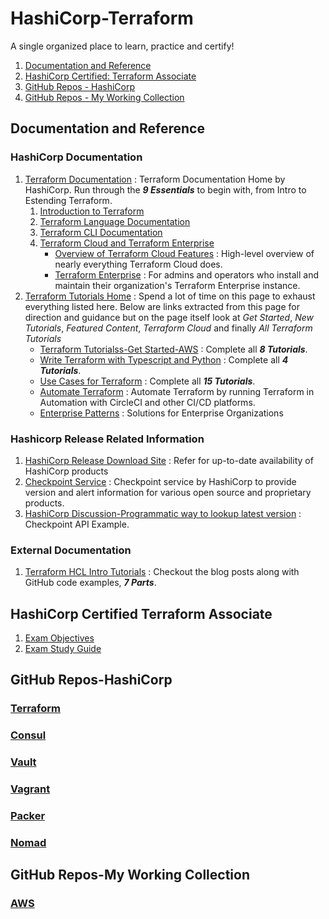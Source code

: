 # HashiCorp-Terraform
A single organized place to learn, practice and certify!

1. [Documentation and Reference](#documentation-and-reference)
2. [HashiCorp Certified: Terraform Associate](#hashicorp-certified-terraform-associate)
3. [GitHub Repos - HashiCorp](#github-repos-hashicorp)
4. [GitHub Repos - My Working Collection](#github-repos-my-working-collection)

## Documentation and Reference

### HashiCorp Documentation
1. [Terraform Documentation](https://www.terraform.io/docs/index.html) : Terraform Documentation Home by HashiCorp. Run through the **_9 Essentials_** to begin with, from Intro to Estending Terraform.
    1. [Introduction to Terraform](https://www.terraform.io/intro/index.html)
    2. [Terraform Language Documentation](https://www.terraform.io/docs/language/index.html)
    3. [Terraform CLI Documentation](https://www.terraform.io/docs/cli/index.html)
    4. [Terraform Cloud and Terraform Enterprise](https://www.terraform.io/docs/cloud/index.html)
       * [Overview of Terraform Cloud Features](https://www.terraform.io/docs/cloud/overview.html) :  High-level overview of nearly everything Terraform Cloud does.
       * [Terraform Enterprise](https://www.terraform.io/docs/enterprise/index.html) : For admins and operators who install and maintain their organization's Terraform Enterprise instance.
3. [Terraform Tutorials Home](https://learn.hashicorp.com/terraform?utm_source=terraform_io) : Spend a lot of time on this page to exhaust everything listed here. Below are links extracted from this page for direction and guidance but on the page itself look at _Get Started_, _New Tutorials_, _Featured Content_, _Terraform Cloud_ and finally _All Terraform Tutorials_
   * [Terraform Tutorialss-Get Started-AWS](https://learn.hashicorp.com/collections/terraform/aws-get-started) : Complete all **_8 Tutorials_**.
   * [Write Terraform with Typescript and Python](https://learn.hashicorp.com/collections/terraform/cdktf) : Complete all **_4 Tutorials_**.
   * [Use Cases for Terraform](https://learn.hashicorp.com/collections/terraform/use-case) : Complete all **_15 Tutorials_**.
   * [Automate Terraform](https://learn.hashicorp.com/collections/terraform/automation) : Automate Terraform by running Terraform in Automation with CircleCI and other CI/CD platforms.
   * [Enterprise Patterns](https://learn.hashicorp.com/collections/terraform/recommended-patterns) : Solutions for Enterprise Organizations

### Hashicorp Release Related Information
1. [HashiCorp Release Download Site](https://releases.hashicorp.com/) : Refer for up-to-date availability of HashiCorp products
2. [Checkpoint Service](https://checkpoint.hashicorp.com/) : Checkpoint service by HashiCorp to provide version and alert information for various open source and proprietary products.
3. [HashiCorp Discussion-Programmatic way to lookup latest version](https://discuss.hashicorp.com/t/is-there-a-programmatic-way-to-look-up-the-latest-version/15175/8) : Checkpoint API Example. 
 

### External Documentation
1. [Terraform HCL Intro Tutorials](https://github.com/boltops-tools/terraform-hcl-tutorials) : Checkout the blog posts along with GitHub code examples, **_7 Parts_**.

## HashiCorp Certified Terraform Associate
1. [Exam Objectives](https://www.hashicorp.com/certification/terraform-associate)
2. [Exam Study Guide](https://learn.hashicorp.com/tutorials/terraform/associate-study?in=terraform/certification)

## GitHub Repos-HashiCorp
### [Terraform](https://github.com/hashicorp/terraform)
### [Consul](https://github.com/hashicorp/consul)
### [Vault](https://github.com/hashicorp/vault)
### [Vagrant](https://github.com/hashicorp/vagrant)
### [Packer](https://github.com/hashicorp/packer)
### [Nomad](https://github.com/hashicorp/nomad)

## GitHub Repos-My Working Collection
### [AWS](https://github.com/acloudmaker/HashiCorp-Terraform/tree/main/AWS)
